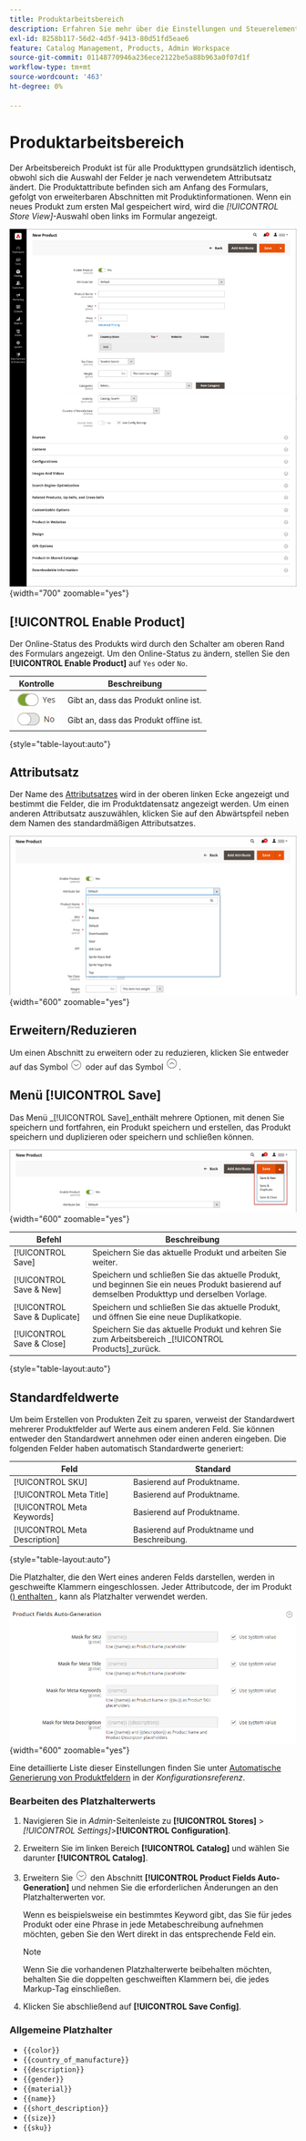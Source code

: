 ```yaml
---
title: Produktarbeitsbereich
description: Erfahren Sie mehr über die Einstellungen und Steuerelemente, die im Produktarbeitsbereich verfügbar sind.
exl-id: 8258b117-56d2-4d5f-9413-80d51fd5eae6
feature: Catalog Management, Products, Admin Workspace
source-git-commit: 01148770946a236ece2122be5a88b963a0f07d1f
workflow-type: tm+mt
source-wordcount: '463'
ht-degree: 0%

---
```


# Produktarbeitsbereich

Der Arbeitsbereich Produkt ist für alle Produkttypen grundsätzlich identisch, obwohl sich die Auswahl der Felder je nach verwendetem Attributsatz ändert. Die Produktattribute befinden sich am Anfang des Formulars, gefolgt von erweiterbaren Abschnitten mit Produktinformationen. Wenn ein neues Produkt zum ersten Mal gespeichert wird, wird die _[!UICONTROL Store View]_-Auswahl oben links im Formular angezeigt.

![Produktarbeitsbereich](./assets/product-workspace-ee.png){width="700" zoomable="yes"}

## [!UICONTROL Enable Product]

Der Online-Status des Produkts wird durch den Schalter am oberen Rand des Formulars angezeigt. Um den Online-Status zu ändern, stellen Sie den **[!UICONTROL Enable Product]** auf `Yes` oder `No`.

| Kontrolle | Beschreibung |
|-------- | ----------- |
| ![Ja ein/aus](../assets/toggle-yes.png) | Gibt an, dass das Produkt online ist. |
| ![Umschalten auf](../assets/toggle-no.png) | Gibt an, dass das Produkt offline ist. |

{style="table-layout:auto"}

## Attributsatz

Der Name des [Attributsatzes](attribute-sets.md) wird in der oberen linken Ecke angezeigt und bestimmt die Felder, die im Produktdatensatz angezeigt werden. Um einen anderen Attributsatz auszuwählen, klicken Sie auf den Abwärtspfeil neben dem Namen des standardmäßigen Attributsatzes.

![Attribut festgelegt](./assets/product-attribute-set.png){width="600" zoomable="yes"}

## Erweitern/Reduzieren

Um einen Abschnitt zu erweitern oder zu reduzieren, klicken Sie entweder auf das Symbol ![Erweiterungsauswahl](../assets/icon-display-expand.png) oder auf das Symbol ![Auswahl reduzieren](../assets/icon-display-collapse.png).

## Menü [!UICONTROL Save]

Das Menü _[!UICONTROL Save]_enthält mehrere Optionen, mit denen Sie speichern und fortfahren, ein Produkt speichern und erstellen, das Produkt speichern und duplizieren oder speichern und schließen können.

![Menü „Speichern](./assets/product-save-menu.png){width="600" zoomable="yes"}

| Befehl | Beschreibung |
|--- |--- |
| [!UICONTROL Save] | Speichern Sie das aktuelle Produkt und arbeiten Sie weiter. |
| [!UICONTROL Save & New] | Speichern und schließen Sie das aktuelle Produkt, und beginnen Sie ein neues Produkt basierend auf demselben Produkttyp und derselben Vorlage. |
| [!UICONTROL Save & Duplicate] | Speichern und schließen Sie das aktuelle Produkt, und öffnen Sie eine neue Duplikatkopie. |
| [!UICONTROL Save & Close] | Speichern Sie das aktuelle Produkt und kehren Sie zum Arbeitsbereich _[!UICONTROL Products]_zurück. |

{style="table-layout:auto"}

## Standardfeldwerte

Um beim Erstellen von Produkten Zeit zu sparen, verweist der Standardwert mehrerer Produktfelder auf Werte aus einem anderen Feld. Sie können entweder den Standardwert annehmen oder einen anderen eingeben. Die folgenden Felder haben automatisch Standardwerte generiert:

| Feld | Standard |
|----- |------- |
| [!UICONTROL SKU] | Basierend auf Produktname. |
| [!UICONTROL Meta Title] | Basierend auf Produktname. |
| [!UICONTROL Meta Keywords] | Basierend auf Produktname. |
| [!UICONTROL Meta Description] | Basierend auf Produktname und Beschreibung. |

{style="table-layout:auto"}

Die Platzhalter, die den Wert eines anderen Felds darstellen, werden in geschweifte Klammern eingeschlossen. Jeder Attributcode, der im Produkt ([) enthalten ](attribute-sets.md), kann als Platzhalter verwendet werden.

![Automatische Generierung von Produktfeldern](../configuration-reference/catalog/assets/catalog-product-fields-auto-generation.png){width="600" zoomable="yes"}

Eine detaillierte Liste dieser Einstellungen finden Sie unter [Automatische Generierung von Produktfeldern](../configuration-reference/catalog/catalog.md#product-fields-auto-generation) in der _Konfigurationsreferenz_.

### Bearbeiten des Platzhalterwerts

1. Navigieren Sie in _Admin_-Seitenleiste zu **[!UICONTROL Stores]** > _[!UICONTROL Settings]_>**[!UICONTROL Configuration]**.

1. Erweitern Sie im linken Bereich **[!UICONTROL Catalog]** und wählen Sie darunter **[!UICONTROL Catalog]**.

1. Erweitern Sie ![Erweiterungsauswahl](../assets/icon-display-expand.png) den Abschnitt **[!UICONTROL Product Fields Auto-Generation]** und nehmen Sie die erforderlichen Änderungen an den Platzhalterwerten vor.

   Wenn es beispielsweise ein bestimmtes Keyword gibt, das Sie für jedes Produkt oder eine Phrase in jede Metabeschreibung aufnehmen möchten, geben Sie den Wert direkt in das entsprechende Feld ein.

   >[!NOTE]
   >
   >Wenn Sie die vorhandenen Platzhalterwerte beibehalten möchten, behalten Sie die doppelten geschweiften Klammern bei, die jedes Markup-Tag einschließen.

1. Klicken Sie abschließend auf **[!UICONTROL Save Config]**.

### Allgemeine Platzhalter

- `{{color}}`
- `{{country_of_manufacture}}`
- `{{description}}`
- `{{gender}}`
- `{{material}}`
- `{{name}}`
- `{{short_description}}`
- `{{size}}`
- `{{sku}}`
